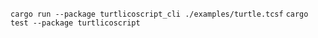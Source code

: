 ```cargo run --package turtlicoscript_cli ./examples/turtle.tcsf```
```cargo test --package turtlicoscript```